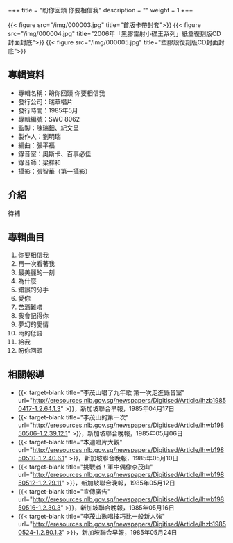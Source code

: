 +++
title = "盼你回頭 你要相信我"
description = ""
weight = 1
+++

{{< figure src="/img/000003.jpg" title="首版卡帶封套">}}
{{< figure src="/img/000004.jpg" title="2006年「黑膠雷射小碟王系列」紙盒復刻版CD封面封底">}}
{{< figure src="/img/000005.jpg" title="塑膠殼復刻版CD封面封底">}}

## 專輯資料

* 專輯名稱：盼你回頭 你要相信我
* 發行公司：瑞華唱片
* 發行時間：1985年5月
* 專輯編號：SWC 8062
* 監製：陳瑞鈿、紀文呈
* 製作人：劉明瑞
* 編曲：張平福
* 錄音室：奧斯卡、百事必佳
* 錄音師：梁祥和
* 攝影：張智華（第一攝影）


## 介紹

待補

## 專輯曲目

1. 你要相信我
2. 再一次看著我
3. 最美麗的一刻
4. 為什麼
5. 錯誤的分手
6. 愛你
7. 苦酒難嚐
8. 我會記得你
9. 夢幻的愛情
10. 雨的低語
11. 給我
12. 盼你回頭

## 相關報導
* {{< target-blank title="李茂山唱了九年歌 第一次走進錄音室" url="http://eresources.nlb.gov.sg/newspapers/Digitised/Article/lhzb19850417-1.2.64.1.3" >}}，新加坡聯合早報，1985年04月17日
* {{< target-blank title="李茂山的第一次" url="http://eresources.nlb.gov.sg/newspapers/Digitised/Article/lhwb19850506-1.2.39.12.1" >}}，新加坡聯合晚報，1985年05月06日
* {{< target-blank title="本週唱片大觀" url="http://eresources.nlb.gov.sg/newspapers/Digitised/Article/lhwb19850510-1.2.40.6.1" >}}，新加坡聯合晚報，1985年05月10日
* {{< target-blank title="挑戰者！軍中偶像李茂山" url="http://eresources.nlb.gov.sg/newspapers/Digitised/Article/lhwb19850512-1.2.29.11" >}}，新加坡聯合晚報，1985年05月12日
* {{< target-blank title="宣傳廣告" url="http://eresources.nlb.gov.sg/newspapers/Digitised/Article/lhwb19850516-1.2.30.3" >}}，新加坡聯合晚報，1985年05月16日
* {{< target-blank title="李茂山歌唱技巧比一般新人強" url="http://eresources.nlb.gov.sg/newspapers/Digitised/Article/lhzb19850524-1.2.80.1.3" >}}，新加坡聯合早報，1985年05月24日
